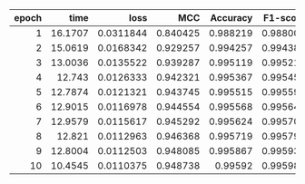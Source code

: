 |   epoch |    time |      loss |      MCC |   Accuracy |   F1-score |
|--------:|--------:|----------:|---------:|-----------:|-----------:|
|       1 | 16.1707 | 0.0311844 | 0.840425 |   0.988219 |   0.988008 |
|       2 | 15.0619 | 0.0168342 | 0.929257 |   0.994257 |   0.994389 |
|       3 | 13.0036 | 0.0135522 | 0.939287 |   0.995119 |   0.995215 |
|       4 | 12.743  | 0.0126333 | 0.942321 |   0.995367 |   0.995456 |
|       5 | 12.7874 | 0.0121321 | 0.943745 |   0.995515 |   0.995591 |
|       6 | 12.9015 | 0.0116978 | 0.944554 |   0.995568 |   0.995646 |
|       7 | 12.9579 | 0.0115617 | 0.945292 |   0.995624 |   0.995701 |
|       8 | 12.821  | 0.0112963 | 0.946368 |   0.995719 |   0.995792 |
|       9 | 12.8004 | 0.0112503 | 0.948085 |   0.995867 |   0.995934 |
|      10 | 10.4545 | 0.0110375 | 0.948738 |   0.99592  |   0.995985 |